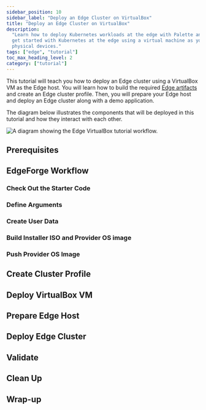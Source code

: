 ```yaml
---
sidebar_position: 10
sidebar_label: "Deploy an Edge Cluster on VirtualBox"
title: "Deploy an Edge Cluster on VirtualBox"
description:
  "Learn how to deploy Kubernetes workloads at the edge with Palette and VirtualBox. This tutorial teaches you how to
  get started with Kubernetes at the edge using a virtual machine as your Edge host, and without having to worry about
  physical devices."
tags: ["edge", "tutorial"]
toc_max_heading_level: 2
category: ["tutorial"]
---
```


This tutorial will teach you how to deploy an Edge cluster using a VirtualBox VM as the Edge host. You will learn how to
build the required [Edge artifacts](../../clusters/edge/edgeforge-workflow/palette-canvos/palette-canvos.md) and create
an Edge cluster profile. Then, you will prepare your Edge host and deploy an Edge cluster along with a demo application.

The diagram below illustrates the components that will be deployed in this tutorial and how they interact with each
other.

![A diagram showing the Edge VirtualBox tutorial workflow.](/tutorials/edge/deploy_cluster_virtualbox-diagram.webp)

## Prerequisites

## EdgeForge Workflow

### Check Out the Starter Code

### Define Arguments

### Create User Data

### Build Installer ISO and Provider OS image

### Push Provider OS Image

## Create Cluster Profile

## Deploy VirtualBox VM

## Prepare Edge Host

## Deploy Edge Cluster

## Validate

## Clean Up

## Wrap-up
